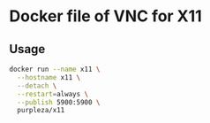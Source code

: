 # Docker file of VNC for X11

## Usage

```bash
docker run --name x11 \
  --hostname x11 \
  --detach \
  --restart=always \
  --publish 5900:5900 \
  purpleza/x11
```
